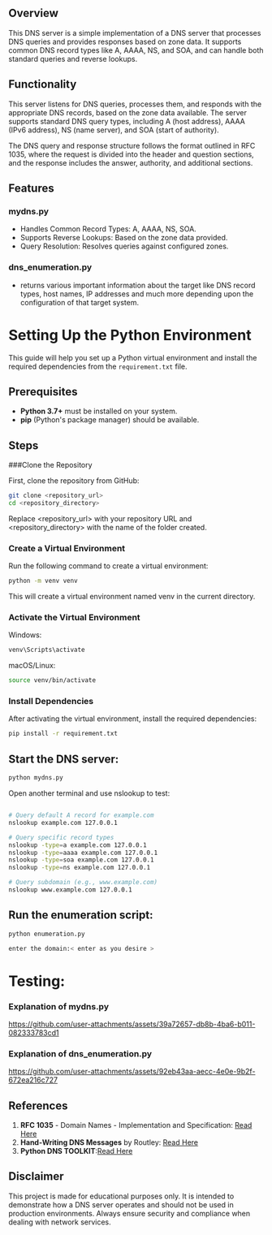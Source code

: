  ## Overview
This DNS server is a simple implementation of a DNS server that processes DNS queries and provides responses based on zone data. It supports common DNS record types like A, AAAA, NS, and SOA, and can handle both standard queries and reverse lookups.

## Functionality

This server listens for DNS queries, processes them, and responds with the appropriate DNS records, based on the zone data available. The server supports standard DNS query types, including A (host address), AAAA (IPv6 address), NS (name server), and SOA (start of authority).

The DNS query and response structure follows the format outlined in RFC 1035, where the request is divided into the header and question sections, and the response includes the answer, authority, and additional sections.

## Features
### mydns.py
- Handles Common Record Types: A, AAAA, NS, SOA.
- Supports Reverse Lookups: Based on the zone data provided.
- Query Resolution: Resolves queries against configured zones.
### dns_enumeration.py
- returns various important information about the target like DNS record types, host names, IP addresses and much more depending upon the configuration of that target system.

# Setting Up the Python Environment

This guide will help you set up a Python virtual environment and install the required dependencies from the `requirement.txt` file. 

## Prerequisites

- **Python 3.7+** must be installed on your system.
- **pip** (Python's package manager) should be available.

## Steps

###Clone the Repository

First, clone the repository from GitHub:

```bash
git clone <repository_url>
cd <repository_directory>
```
Replace <repository_url> with your repository URL and <repository_directory> with the name of the folder created.
### Create a Virtual Environment
Run the following command to create a virtual environment:
```bash
python -m venv venv
```
This will create a virtual environment named venv in the current directory.
### Activate the Virtual Environment
Windows:
```bash
venv\Scripts\activate
```
macOS/Linux:
```bash
source venv/bin/activate
```
### Install Dependencies
After activating the virtual environment, install the required dependencies:

```bash
pip install -r requirement.txt
```
## Start the DNS server:

```bash
python mydns.py
```

Open another terminal and use nslookup to test:

```bash

# Query default A record for example.com
nslookup example.com 127.0.0.1

# Query specific record types
nslookup -type=a example.com 127.0.0.1
nslookup -type=aaaa example.com 127.0.0.1
nslookup -type=soa example.com 127.0.0.1
nslookup -type=ns example.com 127.0.0.1

# Query subdomain (e.g., www.example.com)
nslookup www.example.com 127.0.0.1
```
## Run the enumeration script:

```bash
python enumeration.py

enter the domain:< enter as you desire >
```
# Testing:

### Explanation of mydns.py

https://github.com/user-attachments/assets/39a72657-db8b-4ba6-b011-082333783cd1



### Explanation of dns_enumeration.py

https://github.com/user-attachments/assets/92eb43aa-aecc-4e0e-9b2f-672ea216c727



## References

1. **RFC 1035** - Domain Names - Implementation and Specification: [Read Here](https://datatracker.ietf.org/doc/html/rfc1035)  
2. **Hand-Writing DNS Messages** by Routley: [Read Here](https://routley.io/posts/hand-writing-dns-messages)
3. **Python DNS TOOLKIT**:[Read Here](https://pypi.org/project/dnspython/)


## Disclaimer
This project is made for educational purposes only. It is intended to demonstrate how a DNS server operates and should not be used in production environments. Always ensure security and compliance when dealing with network services.











